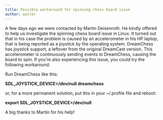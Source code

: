 ```yaml
---
title: Possible workaround for spinning chess board issue
author: walter
---
```

A few days ago we were contacted by Martin Deisenroth. He kindly offered to help us investigate the spinning chess board issue in Linux. It turned out that in his case the problem is caused by an accelerometer in his HP laptop, that is being reported as a joystick by the operating system. DreamChess has joystick support, a leftover from the original DreamCast version. This accelerometer is continuously sending events to DreamChess, causing the board to spin. If you're also experiencing this issue, you could try the following workaround:

Run DreamChess like this:

**SDL_JOYSTICK_DEVICE=/dev/null dreamchess**

or, for a more permanent solution, put this in your ~/.profile file and reboot:

**export SDL_JOYSTICK_DEVICE=/dev/null**

A big thanks to Martin for his help!
